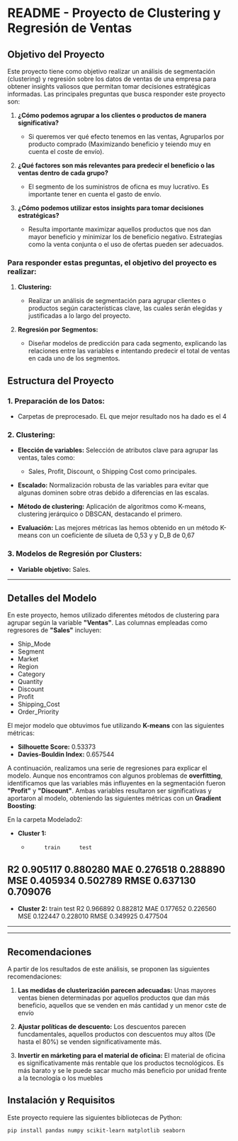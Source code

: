 # README - Proyecto de Clustering y Regresión de Ventas

## Objetivo del Proyecto

Este proyecto tiene como objetivo realizar un análisis de segmentación (clustering) y regresión sobre los datos de ventas de una empresa para obtener insights valiosos que permitan tomar decisiones estratégicas informadas. Las principales preguntas que busca responder este proyecto son:

1. **¿Cómo podemos agrupar a los clientes o productos de manera significativa?**
   - Si queremos ver qué efecto tenemos en las ventas, Agruparlos por producto comprado (Maximizando beneficio y teiendo muy en cuenta el coste de envío).
   
2. **¿Qué factores son más relevantes para predecir el beneficio o las ventas dentro de cada grupo?**
   - El segmento de los suministros de oficna es muy lucrativo. Es importante tener en cuenta el gasto de envío.
   
3. **¿Cómo podemos utilizar estos insights para tomar decisiones estratégicas?**
   - Resulta importante maximizar aquellos productos que nos dan mayor beneficio y minimizar los de beneficio negativo. Estrategias como la venta conjunta o el uso de ofertas pueden ser adecuados.

### Para responder estas preguntas, el objetivo del proyecto es realizar:

1. **Clustering:**
   - Realizar un análisis de segmentación para agrupar clientes o productos según características clave, las cuales serán elegidas y justificadas a lo largo del proyecto.
   
2. **Regresión por Segmentos:**
   - Diseñar modelos de predicción para cada segmento, explicando las relaciones entre las variables e intentando predecir el total de ventas en cada uno de los segmentos.

## Estructura del Proyecto

### 1. Preparación de los Datos:
- Carpetas de preprocesado. EL que mejor resultado nos ha dado es el 4

### 2. Clustering:

- **Elección de variables:** Selección de atributos clave para agrupar las ventas, tales como: 
  - Sales, Profit, Discount, o Shipping Cost como principales.
  
- **Escalado:** Normalización robusta de las variables para evitar que algunas dominen sobre otras debido a diferencias en las escalas.
  
- **Método de clustering:** Aplicación de algoritmos como K-means, clustering jerárquico o DBSCAN, destacando el primero.

- **Evaluación:** Las mejores métricas las hemos obtenido en un método K-means con un coeficiente de silueta de 0,53 y y D_B de 0,67

### 3. Modelos de Regresión por Clusters:

- **Variable objetivo:** Sales.

---

## Detalles del Modelo

En este proyecto, hemos utilizado diferentes métodos de clustering para agrupar según la variable **"Ventas"**. Las columnas empleadas como regresores de **"Sales"** incluyen:

- Ship_Mode  
- Segment  
- Market  
- Region  
- Category  
- Quantity  
- Discount  
- Profit  
- Shipping_Cost  
- Order_Priority  

El mejor modelo que obtuvimos fue utilizando **K-means** con las siguientes métricas:

- **Silhouette Score:** 0.53373  
- **Davies-Bouldin Index:** 0.657544  

A continuación, realizamos una serie de regresiones para explicar el modelo. Aunque nos encontramos con algunos problemas de **overfitting**, identificamos que las variables más influyentes en la segmentación fueron **"Profit"** y **"Discount"**. Ambas variables resultaron ser significativas y aportaron al modelo, obteniendo las siguientes métricas con un **Gradient Boosting**:

En la carpeta Modelado2:

- **Cluster 1:**
  -          train      test
R2    0.905117  0.880280
MAE   0.276518  0.288890
MSE   0.405934  0.502789
RMSE  0.637130  0.709076
-------------

- **Cluster 2:**
         train      test
R2    0.966892  0.882812
MAE   0.177652  0.226560
MSE   0.122447  0.228010
RMSE  0.349925  0.477504
-------------


---

## Recomendaciones

A partir de los resultados de este análisis, se proponen las siguientes recomendaciones:

1. **Las medidas de clusterización parecen adecuadas:** Unas mayores ventas bienen determinadas por aquellos productos que dan más beneficio, aquellos que se venden en más cantidad y un menor cste de envío

2. **Ajustar políticas de descuento:** Los descuentos parecen funcdamentales, aquellos productos con descuentos muy altos (De hasta el 80%) se venden significativamente más.
3. **Invertir en márketing para el material de oficina:** El material de oficina es significativamente más rentable que los productos tecnológicos. Es más barato y se le puede sacar mucho más beneficio por unidad frente a la tecnología o los muebles


## Instalación y Requisitos

Este proyecto requiere las siguientes bibliotecas de Python:

```bash
pip install pandas numpy scikit-learn matplotlib seaborn
